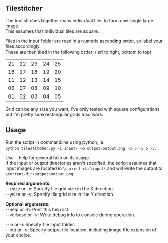 ## Tilestitcher
The tool stitches together many individual tiles to form one single large image.  
This assumes that individual tiles are square. 

Files in the input folder are read in a numeric ascending order, so label your files accordingly.   
These are then tiled in the following order: (left to right, bottom to top)

|    	|    	|    	|    	|    	|
|----	|----	|----	|----	|----	|
| 21 	| 22 	| 23 	| 24 	| 25 	|
| 16 	| 17 	| 18 	| 19 	| 20 	|
| 11 	| 12 	| 13 	| 14 	| 15 	|
| 06  	| 07  	| 08  	| 09  	| 10 	|
| 01  	| 02  	| 03  	| 04  	| 05  	|

Grid can be any size you want, I've only tested with square configurations but I'm pretty sure rectangular grids also work.

## Usage

Run the script in commandline using python, ie.  
`python tilestitcher.py -i input/ -o output/output.png -x 5 -y 5 -v`.    

Use --help for general help on its usage.    
If the input or output directories aren't specified, the script assumes that input images are located in `\current-dir\input\` and will write the output to `\current-dir\output\output.png`. 

**Required arguments:**  
--xsize or -x:      Specify tile grid size in the X direction.  
--ysize or -y:      Specify tile grid size in the Y direction.  

**Optional arguments:**  
--help or -h:       Print this help list.  
--verbose or -v:    Write debug info to console during operation.

--in or -i:         Specify file input folder.  
--out or -o:        Specify output file location, including image file extension of your choice.   


